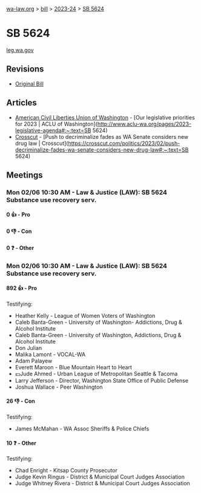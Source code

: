 [wa-law.org](/) > [bill](/bill/) > [2023-24](/bill/2023-24/) > [SB 5624](/bill/2023-24/sb/5624/)

# SB 5624
[leg.wa.gov](https://app.leg.wa.gov/billsummary?BillNumber=5624&Year=2023&Initiative=false)

## Revisions
* [Original Bill](1/)

## Articles
* [American Civil Liberties Union of Washington](/org/american_civil_liberties_union_of_washington/) - [Our legislative priorities for 2023 | ACLU of Washington](http://www.aclu-wa.org/pages/2023-legislative-agenda#:~:text=SB 5624)
* [Crosscut](/org/crosscut/) - [Push to decriminalize fades as WA Senate considers new drug law | Crosscut](https://crosscut.com/politics/2023/02/push-decriminalize-fades-wa-senate-considers-new-drug-law#:~:text=SB 5624)

## Meetings
### Mon 02/06 10:30 AM - Law & Justice (LAW): SB 5624 Substance use recovery serv.
#### 0 👍 - Pro

#### 0 👎 - Con

#### 0 ❓ - Other

### Mon 02/06 10:30 AM - Law & Justice (LAW): SB 5624 Substance use recovery serv.
#### 892 👍 - Pro
Testifying:
* Heather Kelly - League of Women Voters of Washington
* Caleb Banta-Green - University of Washington- Addictions, Drug & Alcohol Institute
* Caleb Banta-Green - University of Washington, Addictions, Drug & Alcohol Institute
* Don Julian
* Malika Lamont - VOCAL-WA
* Adam Palayew
* Everett Maroon - Blue Mountain Heart to Heart
* 💵Jude Ahmed - Urban League of Metropolitan Seattle & Tacoma
* Larry Jefferson - Director, Washington State Office of Public Defense
* Joshua Wallace - Peer Washington

#### 26 👎 - Con
Testifying:
* James McMahan - WA Assoc Sheriffs & Police Chiefs

#### 10 ❓ - Other
Testifying:
* Chad Enright - Kitsap County Prosecutor
* Judge Kevin Ringus - District & Municipal Court Judges Association
* Judge Whitney Rivera - District & Municipal Court Judges Association
